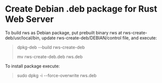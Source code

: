 # Create Debian .deb package for Rust Web Server
To build rws as Debian package, put prebuilt binary rws at rws-create-deb/usr/local/bin, update rws-create-deb/DEBIAN/control file, and execute:
> dpkg-deb --build rws-create-deb
> 
> mv rws-create-deb.deb rws.deb

To install package execute:
> sudo dpkg -i --force-overwrite rws.deb
